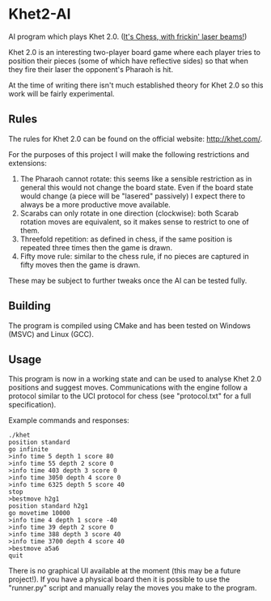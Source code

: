# Khet2-AI
AI program which plays Khet 2.0. ([It's Chess, with frickin' laser beams!](https://www.youtube.com/watch?v=dUGPyvyUxnM))

Khet 2.0 is an interesting two-player board game where each player tries to position their pieces (some of which have reflective sides) so that when they fire their laser the opponent's Pharaoh is hit.

At the time of writing there isn't much established theory for Khet 2.0 so this work will be fairly experimental.

## Rules
The rules for Khet 2.0 can be found on the official website: http://khet.com/.

For the purposes of this project I will make the following restrictions and extensions:
1) The Pharaoh cannot rotate: this seems like a sensible restriction as in general this would not change the board state. Even if the board state would change (a piece will be "lasered" passively) I expect there to always be a more productive move available.
2) Scarabs can only rotate in one direction (clockwise): both Scarab rotation moves are equivalent, so it makes sense to restrict to one of them.
3) Threefold repetition: as defined in chess, if the same position is repeated three times then the game is drawn.
4) Fifty move rule: similar to the chess rule, if no pieces are captured in fifty moves then the game is drawn.

These may be subject to further tweaks once the AI can be tested fully.

## Building
The program is compiled using CMake and has been tested on Windows (MSVC) and Linux (GCC).

## Usage
This program is now in a working state and can be used to analyse Khet 2.0 positions and suggest moves. Communications with the engine follow a protocol similar to the UCI protocol for chess (see "protocol.txt" for a full specification).

Example commands and responses:
```
./khet
position standard
go infinite
>info time 5 depth 1 score 80
>info time 55 depth 2 score 0
>info time 403 depth 3 score 0
>info time 3050 depth 4 score 0
>info time 6325 depth 5 score 40
stop
>bestmove h2g1
position standard h2g1
go movetime 10000
>info time 4 depth 1 score -40
>info time 39 depth 2 score 0
>info time 388 depth 3 score 40
>info time 3700 depth 4 score 40
>bestmove a5a6
quit
```

There is no graphical UI available at the moment (this may be a future project!). If you have a physical board then it is possible to use the "runner.py" script and manually relay the moves you make to the program.
